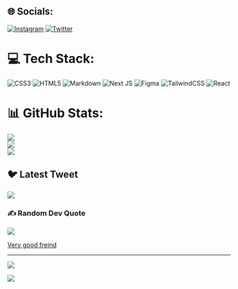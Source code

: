 
## 🌐 Socials:
[![Instagram](https://img.shields.io/badge/Instagram-%23E4405F.svg?logo=Instagram&logoColor=white)](https://instagram.com/nagyvince) [![Twitter](https://img.shields.io/badge/Twitter-%231DA1F2.svg?logo=Twitter&logoColor=white)](https://twitter.com/nagyvince13) 

# 💻 Tech Stack:
![CSS3](https://img.shields.io/badge/css3-%231572B6.svg?style=for-the-badge&logo=css3&logoColor=white) ![HTML5](https://img.shields.io/badge/html5-%23E34F26.svg?style=for-the-badge&logo=html5&logoColor=white) ![Markdown](https://img.shields.io/badge/markdown-%23000000.svg?style=for-the-badge&logo=markdown&logoColor=white) ![Next JS](https://img.shields.io/badge/Next-black?style=for-the-badge&logo=next.js&logoColor=white) 	![Figma](https://img.shields.io/badge/figma-%23F24E1E.svg?style=for-the-badge&logo=figma&logoColor=white) ![TailwindCSS](https://img.shields.io/badge/tailwindcss-%2338B2AC.svg?style=for-the-badge&logo=tailwind-css&logoColor=white) ![React](https://img.shields.io/badge/react-%2320232a.svg?style=for-the-badge&logo=react&logoColor=%2361DAFB)
# 📊 GitHub Stats:
![](https://github-readme-stats.vercel.app/api?username=vincuska&theme=dark&hide_border=false&include_all_commits=false&count_private=false)<br/>
![](https://github-readme-streak-stats.herokuapp.com/?user=vincuska&theme=dark&hide_border=false)<br/>
![](https://github-readme-stats.vercel.app/api/top-langs/?username=vincuska&theme=dark&hide_border=false&include_all_commits=false&count_private=false&layout=compact)

## 🐦 Latest Tweet
[![](https://gtce.itsvg.in/api?username=nagyvince13)](https://twitter.com/nagyvince13)

### ✍️ Random Dev Quote
![](https://quotes-github-readme.vercel.app/api?type=horizontal&theme=dark)

[Very good freind](https://github.com/GoldenPuffyGithub)

---
[![](https://visitcount.itsvg.in/api?id=vincuska&icon=0&color=0)](https://visitcount.itsvg.in)

[![](https://indify.co/widgets/live/button/eXhLSm5pyxvKj6QGfYDx)](https://www.buymeacoffee.com/vincu)
